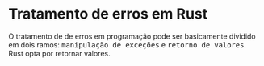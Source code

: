 # Tratamento de erros em Rust

O tratamento de de erros em programação pode ser basicamente dividido em dois ramos: <tt>manipulação de exceções</tt> e <tt>retorno de valores</tt>. Rust opta por retornar valores. 
